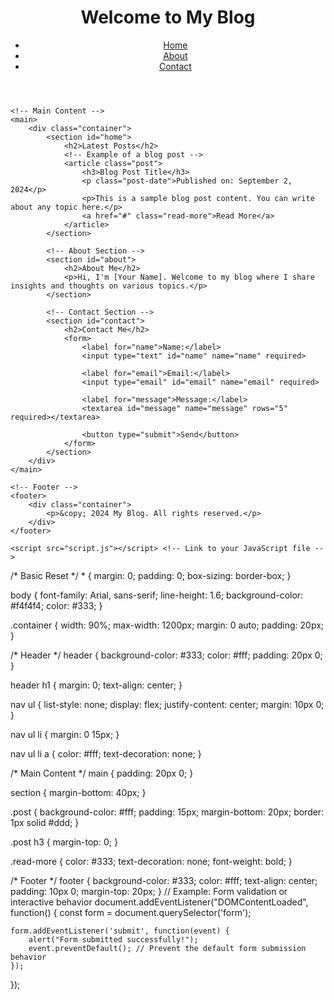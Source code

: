 <!DOCTYPE html>
<html lang="en">
<head>
    <meta charset="UTF-8">
    <meta name="viewport" content="width=device-width, initial-scale=1.0">
    <title>My Blog</title>
    <link rel="stylesheet" href="styles.css"> <!-- Link to your CSS file -->
</head>
<body>
    <!-- Header -->
    <header>
        <div class="container">
            <h1>Welcome to My Blog</h1>
            <nav>
                <ul>
                    <li><a href="#home">Home</a></li>
                    <li><a href="#about">About</a></li>
                    <li><a href="#contact">Contact</a></li>
                </ul>
            </nav>
        </div>
    </header>

    <!-- Main Content -->
    <main>
        <div class="container">
            <section id="home">
                <h2>Latest Posts</h2>
                <!-- Example of a blog post -->
                <article class="post">
                    <h3>Blog Post Title</h3>
                    <p class="post-date">Published on: September 2, 2024</p>
                    <p>This is a sample blog post content. You can write about any topic here.</p>
                    <a href="#" class="read-more">Read More</a>
                </article>
            </section>

            <!-- About Section -->
            <section id="about">
                <h2>About Me</h2>
                <p>Hi, I'm [Your Name]. Welcome to my blog where I share insights and thoughts on various topics.</p>
            </section>

            <!-- Contact Section -->
            <section id="contact">
                <h2>Contact Me</h2>
                <form>
                    <label for="name">Name:</label>
                    <input type="text" id="name" name="name" required>

                    <label for="email">Email:</label>
                    <input type="email" id="email" name="email" required>

                    <label for="message">Message:</label>
                    <textarea id="message" name="message" rows="5" required></textarea>

                    <button type="submit">Send</button>
                </form>
            </section>
        </div>
    </main>

    <!-- Footer -->
    <footer>
        <div class="container">
            <p>&copy; 2024 My Blog. All rights reserved.</p>
        </div>
    </footer>

    <script src="script.js"></script> <!-- Link to your JavaScript file -->
</body>
</html>
/* Basic Reset */
* {
    margin: 0;
    padding: 0;
    box-sizing: border-box;
}

body {
    font-family: Arial, sans-serif;
    line-height: 1.6;
    background-color: #f4f4f4;
    color: #333;
}

.container {
    width: 90%;
    max-width: 1200px;
    margin: 0 auto;
    padding: 20px;
}

/* Header */
header {
    background-color: #333;
    color: #fff;
    padding: 20px 0;
}

header h1 {
    margin: 0;
    text-align: center;
}

nav ul {
    list-style: none;
    display: flex;
    justify-content: center;
    margin: 10px 0;
}

nav ul li {
    margin: 0 15px;
}

nav ul li a {
    color: #fff;
    text-decoration: none;
}

/* Main Content */
main {
    padding: 20px 0;
}

section {
    margin-bottom: 40px;
}

.post {
    background-color: #fff;
    padding: 15px;
    margin-bottom: 20px;
    border: 1px solid #ddd;
}

.post h3 {
    margin-top: 0;
}

.read-more {
    color: #333;
    text-decoration: none;
    font-weight: bold;
}

/* Footer */
footer {
    background-color: #333;
    color: #fff;
    text-align: center;
    padding: 10px 0;
    margin-top: 20px;
}
// Example: Form validation or interactive behavior
document.addEventListener("DOMContentLoaded", function() {
    const form = document.querySelector('form');

    form.addEventListener('submit', function(event) {
        alert("Form submitted successfully!");
        event.preventDefault(); // Prevent the default form submission behavior
    });
});
